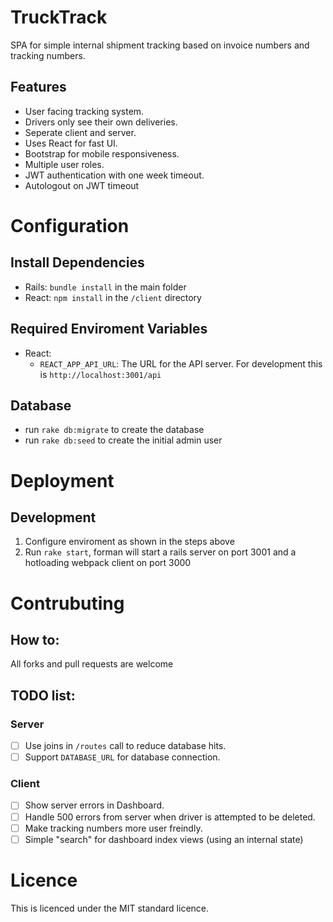 # TruckTrack
SPA for simple internal shipment tracking based on invoice numbers and tracking numbers.

## Features
* User facing tracking system.
* Drivers only see their own deliveries.
* Seperate client and server.
* Uses React for fast UI.
* Bootstrap for mobile responsiveness.
* Multiple user roles.
* JWT authentication with one week timeout.
* Autologout on JWT timeout

# Configuration

## Install Dependencies
* Rails: `bundle install` in the main folder
* React: `npm install` in the `/client` directory

## Required Enviroment Variables
* React:
  * `REACT_APP_API_URL`: The URL for the API server. For development this is `http://localhost:3001/api`

## Database
* run `rake db:migrate` to create the database
* run `rake db:seed` to create the initial admin user

# Deployment

## Development
1. Configure enviroment as shown in the steps above
2. Run `rake start`, forman will start a rails server on port 3001 and a hotloading webpack client on port 3000

# Contrubuting

## How to:
All forks and pull requests are welcome

## TODO list:

### Server
- [ ] Use joins in `/routes` call to reduce database hits.
- [ ] Support `DATABASE_URL` for database connection.

### Client
- [ ] Show server errors in Dashboard.
- [ ] Handle 500 errors from server when driver is attempted to be deleted.
- [ ] Make tracking numbers more user freindly.
- [ ] Simple "search" for dashboard index views (using an internal state)

# Licence
This is licenced under the MIT standard licence.


